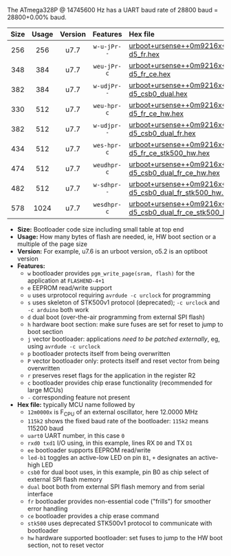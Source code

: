 The ATmega328P @ 14745600 Hz has a UART baud rate of 28800 baud = 28800+0.00% baud.

|Size|Usage|Version|Features|Hex file|
|:-:|:-:|:-:|:-:|:--|
|256|256|u7.7|`w-u-jPr--`|[urboot+ursense++0m9216x++++1k8_uart0_rxd0_txd1_led-d5_fr.hex](https://raw.githubusercontent.com/stefanrueger/urboot.hex/main/boards/ursense/external_oscillator/fcpu++0m9216_Hz/br++++1k8_bps/urboot+ursense++0m9216x++++1k8_uart0_rxd0_txd1_led-d5_fr.hex)|
|348|384|u7.7|`weu-jPr-c`|[urboot+ursense++0m9216x++++1k8_uart0_rxd0_txd1_ee_led-d5_fr_ce.hex](https://raw.githubusercontent.com/stefanrueger/urboot.hex/main/boards/ursense/external_oscillator/fcpu++0m9216_Hz/br++++1k8_bps/urboot+ursense++0m9216x++++1k8_uart0_rxd0_txd1_ee_led-d5_fr_ce.hex)|
|382|384|u7.7|`w-udjPr--`|[urboot+ursense++0m9216x++++1k8_uart0_rxd0_txd1_led-d5_csb0_dual.hex](https://raw.githubusercontent.com/stefanrueger/urboot.hex/main/boards/ursense/external_oscillator/fcpu++0m9216_Hz/br++++1k8_bps/urboot+ursense++0m9216x++++1k8_uart0_rxd0_txd1_led-d5_csb0_dual.hex)|
|330|512|u7.7|`weu-hpr-c`|[urboot+ursense++0m9216x++++1k8_uart0_rxd0_txd1_ee_led-d5_fr_ce_hw.hex](https://raw.githubusercontent.com/stefanrueger/urboot.hex/main/boards/ursense/external_oscillator/fcpu++0m9216_Hz/br++++1k8_bps/urboot+ursense++0m9216x++++1k8_uart0_rxd0_txd1_ee_led-d5_fr_ce_hw.hex)|
|382|512|u7.7|`w-udjpr--`|[urboot+ursense++0m9216x++++1k8_uart0_rxd0_txd1_led-d5_csb0_dual_fr.hex](https://raw.githubusercontent.com/stefanrueger/urboot.hex/main/boards/ursense/external_oscillator/fcpu++0m9216_Hz/br++++1k8_bps/urboot+ursense++0m9216x++++1k8_uart0_rxd0_txd1_led-d5_csb0_dual_fr.hex)|
|434|512|u7.7|`wes-hpr-c`|[urboot+ursense++0m9216x++++1k8_uart0_rxd0_txd1_ee_led-d5_fr_ce_stk500_hw.hex](https://raw.githubusercontent.com/stefanrueger/urboot.hex/main/boards/ursense/external_oscillator/fcpu++0m9216_Hz/br++++1k8_bps/urboot+ursense++0m9216x++++1k8_uart0_rxd0_txd1_ee_led-d5_fr_ce_stk500_hw.hex)|
|474|512|u7.7|`weudhpr-c`|[urboot+ursense++0m9216x++++1k8_uart0_rxd0_txd1_ee_led-d5_csb0_dual_fr_ce_hw.hex](https://raw.githubusercontent.com/stefanrueger/urboot.hex/main/boards/ursense/external_oscillator/fcpu++0m9216_Hz/br++++1k8_bps/urboot+ursense++0m9216x++++1k8_uart0_rxd0_txd1_ee_led-d5_csb0_dual_fr_ce_hw.hex)|
|482|512|u7.7|`w-sdhpr--`|[urboot+ursense++0m9216x++++1k8_uart0_rxd0_txd1_led-d5_csb0_dual_fr_stk500_hw.hex](https://raw.githubusercontent.com/stefanrueger/urboot.hex/main/boards/ursense/external_oscillator/fcpu++0m9216_Hz/br++++1k8_bps/urboot+ursense++0m9216x++++1k8_uart0_rxd0_txd1_led-d5_csb0_dual_fr_stk500_hw.hex)|
|578|1024|u7.7|`wesdhpr-c`|[urboot+ursense++0m9216x++++1k8_uart0_rxd0_txd1_ee_led-d5_csb0_dual_fr_ce_stk500_hw.hex](https://raw.githubusercontent.com/stefanrueger/urboot.hex/main/boards/ursense/external_oscillator/fcpu++0m9216_Hz/br++++1k8_bps/urboot+ursense++0m9216x++++1k8_uart0_rxd0_txd1_ee_led-d5_csb0_dual_fr_ce_stk500_hw.hex)|

- **Size:** Bootloader code size including small table at top end
- **Usage:** How many bytes of flash are needed, ie, HW boot section or a multiple of the page size
- **Version:** For example, u7.6 is an urboot version, o5.2 is an optiboot version
- **Features:**
  + `w` bootloader provides `pgm_write_page(sram, flash)` for the application at `FLASHEND-4+1`
  + `e` EEPROM read/write support
  + `u` uses urprotocol requiring `avrdude -c urclock` for programming
  + `s` uses skeleton of STK500v1 protocol (deprecated); `-c urclock` and `-c arduino` both work
  + `d` dual boot (over-the-air programming from external SPI flash)
  + `h` hardware boot section: make sure fuses are set for reset to jump to boot section
  + `j` vector bootloader: applications *need to be patched externally*, eg, using `avrdude -c urclock`
  + `p` bootloader protects itself from being overwritten
  + `P` vector bootloader only: protects itself and reset vector from being overwritten
  + `r` preserves reset flags for the application in the register R2
  + `c` bootloader provides chip erase functionality (recommended for large MCUs)
  + `-` corresponding feature not present
- **Hex file:** typically MCU name followed by
  + `12m0000x` is F<sub>CPU</sub> of an external oscillator, here 12.0000 MHz
  + `115k2` shows the fixed baud rate of the bootloader: `115k2` means 115200 baud
  + `uart0` UART number, in this case `0`
  + `rxd0 txd1` I/O using, in this example, lines RX `D0` and TX `D1`
  + `ee` bootloader supports EEPROM read/write
  + `led-b1` toggles an active-low LED on pin `B1`, `+` designates an active-high LED
  + `csb0` for dual boot uses, in this example, pin B0 as chip select of external SPI flash memory
  + `dual` boot both from external SPI flash memory and from serial interface
  + `fr` bootloader provides non-essential code ("frills") for smoother error handling
  + `ce` bootloader provides a chip erase command
  + `stk500` uses deprecated STK500v1 protocol to communicate with bootloader
  + `hw` hardware supported bootloader: set fuses to jump to the HW boot section, not to reset vector
